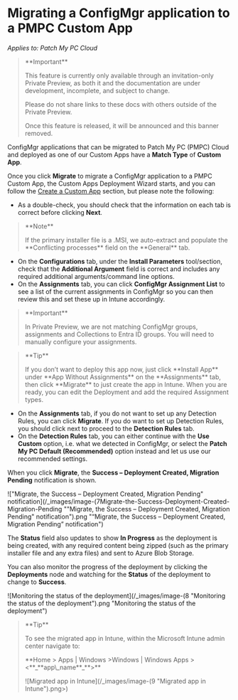 # Migrating a ConfigMgr application to a PMPC Custom App

_Applies to: Patch My PC Cloud_

<blockquote class="wp-block-quote">
<p>**Important**</p>
<p>This feature is currently only available through an invitation-only Private Preview, as both it and the documentation are under development, incomplete, and subject to change.</p>
<p>Please do not share links to these docs with others outside of the Private Preview.</p>
<p>Once this feature is released, it will be announced and this banner removed.</p>
</blockquote>

ConfigMgr applications that can be migrated to Patch My PC (PMPC) Cloud and deployed as one of our Custom Apps have a **Match Type** of **Custom App**.

Once you click **Migrate** to migrate a ConfigMgr application to a PMPC Custom App, the Custom Apps Deployment Wizard starts, and you can follow the [Create a Custom App](../../custom-apps/create-a-custom-app/) section, but please note the following:

* As a double-check, you should check that the information on each tab is correct before clicking **Next**.

<blockquote class="wp-block-quote">
<p>**Note**</p>
<p>If the primary installer file is a .MSI, we auto-extract and populate the **Conflicting processes** field on the **General** tab.</p>
</blockquote>

* On the **Configurations** tab, under the **Install Parameters** tool/section, check that the **Additional Argument** field is correct and includes any required additional arguments/command line options.
* On the **Assignments** tab, you can click **ConfigMgr Assignment List** to see a list of the current assignments in ConfigMgr so you can then review this and set these up in Intune accordingly.

<blockquote class="wp-block-quote">
<p>**Important**</p>
<p>In Private Preview, we are not matching ConfigMgr groups, assignments and Collections to Entra ID groups. You will need to manually configure your assignments.</p>
</blockquote>

<blockquote class="wp-block-quote">
<p>**Tip**</p>
<p>If you don’t want to deploy this app now, just click **Install App** under **App Without Assignments** on the **Assignments** tab, then click **Migrate** to just create the app in Intune. When you are ready, you can edit the Deployment and add the required Assignment types.</p>
</blockquote>

* On the **Assignments** tab, if you do not want to set up any Detection Rules, you can click **Migrate**. If you do want to set up Detection Rules, you should click next to proceed to the **Detection Rules** tab.
* On the **Detection Rules** tab, you can either continue with the **Use Custom** option, i.e. what we detected in ConfigMgr, or select the **Patch My PC Default (Recommended)** option instead and let us use our recommended settings.

When you click **Migrate**, the **Success – Deployment Created, Migration Pending** notification is shown.

!["Migrate, the Success – Deployment Created, Migration Pending" notification](/_images/image-(7Migrate-the-Success-Deployment-Created-Migration-Pending "\"Migrate, the Success – Deployment Created, Migration Pending\" notification").png "“Migrate, the Success – Deployment Created, Migration Pending” notification")

The **Status** field also updates to show **In Progress** as the deployment is being created, with any required content being zipped (such as the primary installer file and any extra files) and sent to Azure Blob Storage.

You can also monitor the progress of the deployment by clicking the **Deployments** node and watching for the **Status** of the deployment to change to **Success**.

![Monitoring the status of the deployment](/_images/image-(8 "Monitoring the status of the deployment").png "Monitoring the status of the deployment")

<blockquote class="wp-block-quote">
<p>**Tip**</p>
<p>To see the migrated app in Intune, within the Microsoft Intune admin center navigate to:</p>
<p>**Home > Apps | Windows >Windows | Windows Apps ><**_**app\_name**_**>**</p>
<p>![Migrated app in Intune](/_images/image-(9 "Migrated app in Intune").png>)</p>
</blockquote>